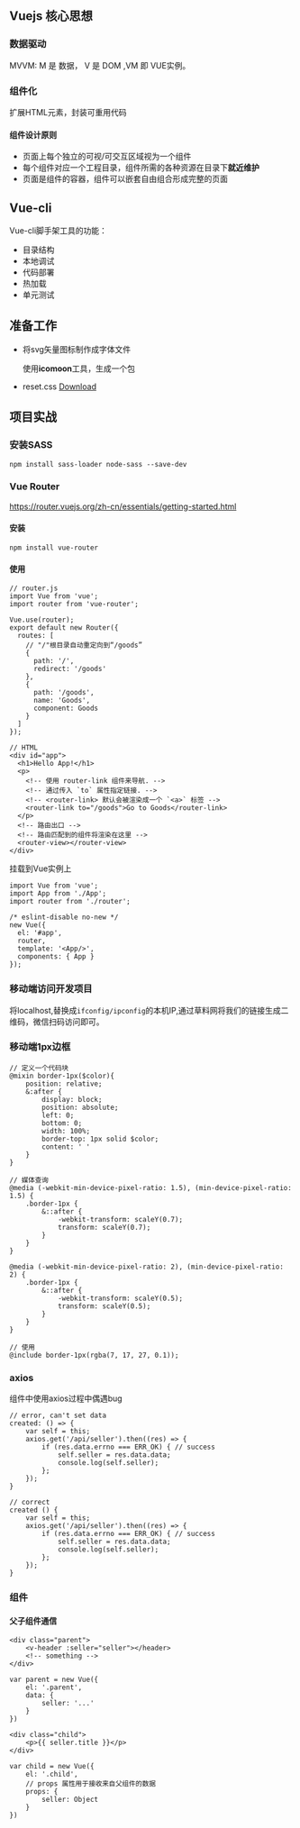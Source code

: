 ## Vuejs 核心思想

### 数据驱动

MVVM: M 是 数据， V 是 DOM ,VM 即 VUE实例。

### 组件化

扩展HTML元素，封装可重用代码

#### 组件设计原则

+ 页面上每个独立的可视/可交互区域视为一个组件
+ 每个组件对应一个工程目录，组件所需的各种资源在目录下**就近维护**
+ 页面是组件的容器，组件可以嵌套自由组合形成完整的页面

## Vue-cli

Vue-cli脚手架工具的功能：
+ 目录结构
+ 本地调试
+ 代码部署
+ 热加载
+ 单元测试

## 准备工作

+ 将svg矢量图标制作成字体文件
    
    使用**icomoon**工具，生成一个包

+ reset.css 
    [Download](meyerweb.com/eric/tools/css/reset/)

## 项目实战

### 安装**SASS**
```
npm install sass-loader node-sass --save-dev
```

### Vue Router

https://router.vuejs.org/zh-cn/essentials/getting-started.html

#### 安装
`npm install vue-router`

#### 使用
```
// router.js
import Vue from 'vue';
import router from 'vue-router';

Vue.use(router);
export default new Router({
  routes: [
    // "/"根目录自动重定向到“/goods”
    {
      path: '/',
      redirect: '/goods'
    },
    {
      path: '/goods',
      name: 'Goods',
      component: Goods
    }
  ]
});
```
```
// HTML
<div id="app">
  <h1>Hello App!</h1>
  <p>
    <!-- 使用 router-link 组件来导航. -->
    <!-- 通过传入 `to` 属性指定链接. -->
    <!-- <router-link> 默认会被渲染成一个 `<a>` 标签 -->
    <router-link to="/goods">Go to Goods</router-link>
  </p>
  <!-- 路由出口 -->
  <!-- 路由匹配到的组件将渲染在这里 -->
  <router-view></router-view>
</div>
```
挂载到Vue实例上
```
import Vue from 'vue';
import App from './App';
import router from './router';

/* eslint-disable no-new */
new Vue({
  el: '#app',
  router,
  template: '<App/>',
  components: { App }
});
```

### 移动端访问开发项目

将localhost,替换成`ifconfig/ipconfig`的本机IP,通过草料网将我们的链接生成二维码，微信扫码访问即可。

### 移动端1px边框

```
// 定义一个代码块
@mixin border-1px($color){
    position: relative;
    &:after {
        display: block;
        position: absolute;
        left: 0;
        bottom: 0;
        width: 100%;
        border-top: 1px solid $color;
        content: ' '
    }
}

// 媒体查询
@media (-webkit-min-device-pixel-ratio: 1.5), (min-device-pixel-ratio: 1.5) {
    .border-1px {
        &::after {
            -webkit-transform: scaleY(0.7);
            transform: scaleY(0.7);
        }
    }
}

@media (-webkit-min-device-pixel-ratio: 2), (min-device-pixel-ratio: 2) {
    .border-1px {
        &::after {
            -webkit-transform: scaleY(0.5);
            transform: scaleY(0.5);
        }
    }
}

// 使用
@include border-1px(rgba(7, 17, 27, 0.1));
```

### axios

组件中使用axios过程中偶遇bug
```
// error, can't set data
created: () => {
    var self = this;
    axios.get('/api/seller').then((res) => {
        if (res.data.errno === ERR_OK) { // success
            self.seller = res.data.data;
            console.log(self.seller);
        };
    });
}

// correct
created () {
    var self = this;
    axios.get('/api/seller').then((res) => {
        if (res.data.errno === ERR_OK) { // success
            self.seller = res.data.data;
            console.log(self.seller);
        };
    });
}
```

### 组件

#### 父子组件通信
```
<div class="parent">
    <v-header :seller="seller"></header>
    <!-- something -->
</div>

var parent = new Vue({
    el: '.parent',
    data: {
        seller: '...'
    }
})

<div class="child">
    <p>{{ seller.title }}</p>
</div>

var child = new Vue({
    el: '.child',
    // props 属性用于接收来自父组件的数据
    props: {
        seller: Object
    }
})
```